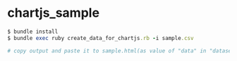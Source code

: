 # chartjs_sample

```ruby
$ bundle install
$ bundle exec ruby create_data_for_chartjs.rb -i sample.csv

# copy output and paste it to sample.html(as value of "data" in "dataset")
```
